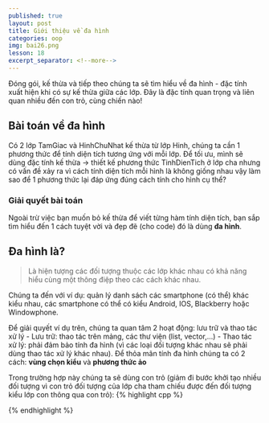 ```yaml
---
published: true
layout: post
title: Giới thiệu về đa hình
categories: oop
img: bai26.png
lesson: 18
excerpt_separator: <!--more-->
---
```

Đóng gói, kế thừa và tiếp theo chúng ta sẽ tìm hiểu về đa hình - đặc tính xuất hiện khi có sự kế thừa giữa các lớp. Đây là đặc tính quan trọng và liên quan nhiều đến con trỏ, cùng chiến nào!<!--more-->
## Bài toán về đa hình
Có 2 lớp TamGiac và HinhChuNhat kế thừa từ lớp Hinh, chúng ta cần 1 phương thức để tính diện tích tương ứng với mỗi lớp. Để tối ưu, mình sẽ dùng đặc tính kế thừa -> thiết kế phương thức TinhDienTich ở lớp cha nhưng có vấn đề xảy ra vì cách tính diện tích mỗi hình là không giống nhau vậy làm sao để 1 phương thức lại đáp ứng đúng cách tính cho hình cụ thể?
### Giải quyết bài toán
Ngoài trừ việc bạn muốn bỏ kế thừa để viết từng hàm tính diện tích, bạn sắp tìm hiểu đến 1 cách tuyệt vời và đẹp đẽ (cho code) đó là dùng **đa hình**.
## Đa hình là?
> Là hiện tượng các đối tượng thuộc các lớp khác nhau có khả năng hiểu cùng một thông điệp theo các cách khác nhau.

Chúng ta đến với ví dụ: quản lý danh sách các smartphone (có thể) khác kiểu nhau, các smartphone có thể có kiểu Android, IOS, Blackberry hoặc Windowphone.

Để giải quyết ví dụ trên, chúng ta quan tâm 2 hoạt động: lưu trữ và thao tác xử lý
	- Lưu trữ: thao tác trên mảng, các thư viện (list, vector,...)
    - Thao tác xử lý: phải đảm bảo tính đa hình (vì các loại đối tượng khác nhau sẽ phải dùng thao tác xử lý khác nhau). Để thỏa mãn tính đa hình chúng ta có 2 cách: **vùng chọn kiểu** và **phương thức ảo**
    
Trong trường hợp này chúng ta sẽ dùng con trỏ (giảm đi bước khởi tạo nhiều đối tượng vì con trỏ đối tượng của lớp cha tham chiếu được đến đối tượng kiểu lớp con thông qua con trỏ):
{% highlight cpp %}

{% endhighlight %}
    